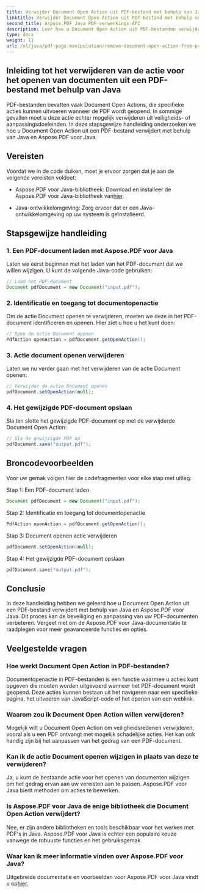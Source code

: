 ```yaml
---
title: Verwijder Document Open Action uit PDF-bestand met behulp van Java
linktitle: Verwijder Document Open Action uit PDF-bestand met behulp van Java
second_title: Aspose.PDF Java PDF-verwerkings-API
description: Leer hoe u Document Open Action uit PDF-bestanden verwijdert met behulp van Java en Aspose.PDF voor Java. Verbeter de beveiliging en het maatwerk.
type: docs
weight: 11
url: /nl/java/pdf-page-manipulation/remove-document-open-action-from-pdf-file-using-java/
---
```


## Inleiding tot het verwijderen van de actie voor het openen van documenten uit een PDF-bestand met behulp van Java

PDF-bestanden bevatten vaak Document Open Actions, die specifieke acties kunnen uitvoeren wanneer de PDF wordt geopend. In sommige gevallen moet u deze actie echter mogelijk verwijderen uit veiligheids- of aanpassingsdoeleinden. In deze stapsgewijze handleiding onderzoeken we hoe u Document Open Action uit een PDF-bestand verwijdert met behulp van Java en Aspose.PDF voor Java.

## Vereisten

Voordat we in de code duiken, moet je ervoor zorgen dat je aan de volgende vereisten voldoet:

-  Aspose.PDF voor Java-bibliotheek: Download en installeer de Aspose.PDF voor Java-bibliotheek van[hier](https://releases.aspose.com/pdf/java/).

- Java-ontwikkelomgeving: Zorg ervoor dat er een Java-ontwikkelomgeving op uw systeem is geïnstalleerd.

## Stapsgewijze handleiding

### 1. Een PDF-document laden met Aspose.PDF voor Java

Laten we eerst beginnen met het laden van het PDF-document dat we willen wijzigen. U kunt de volgende Java-code gebruiken:

```java
// Laad het PDF-document
Document pdfDocument = new Document("input.pdf");
```

### 2. Identificatie en toegang tot documentopenactie

Om de actie Document openen te verwijderen, moeten we deze in het PDF-document identificeren en openen. Hier ziet u hoe u het kunt doen:

```java
// Open de actie Document openen
PdfAction openAction = pdfDocument.getOpenAction();
```

### 3. Actie document openen verwijderen

Laten we nu verder gaan met het verwijderen van de actie Document openen:

```java
// Verwijder de actie Document openen
pdfDocument.setOpenAction(null);
```

### 4. Het gewijzigde PDF-document opslaan

Sla ten slotte het gewijzigde PDF-document op met de verwijderde Document Open Action:

```java
// Sla de gewijzigde PDF op
pdfDocument.save("output.pdf");
```

## Broncodevoorbeelden

Voor uw gemak volgen hier de codefragmenten voor elke stap met uitleg:

Stap 1: Een PDF-document laden
```java
Document pdfDocument = new Document("input.pdf");
```

Stap 2: Identificatie en toegang tot documentopenactie
```java
PdfAction openAction = pdfDocument.getOpenAction();
```

Stap 3: Document openen actie verwijderen
```java
pdfDocument.setOpenAction(null);
```

Stap 4: Het gewijzigde PDF-document opslaan
```java
pdfDocument.save("output.pdf");
```

## Conclusie

In deze handleiding hebben we geleerd hoe u Document Open Action uit een PDF-bestand verwijdert met behulp van Java en Aspose.PDF voor Java. Dit proces kan de beveiliging en aanpassing van uw PDF-documenten verbeteren. Vergeet niet om de Aspose.PDF voor Java-documentatie te raadplegen voor meer geavanceerde functies en opties.

## Veelgestelde vragen

### Hoe werkt Document Open Action in PDF-bestanden?

Documentopenactie in PDF-bestanden is een functie waarmee u acties kunt opgeven die moeten worden uitgevoerd wanneer het PDF-document wordt geopend. Deze acties kunnen bestaan uit het navigeren naar een specifieke pagina, het uitvoeren van JavaScript-code of het openen van een weblink.

### Waarom zou ik Document Open Action willen verwijderen?

Mogelijk wilt u Document Open Action om veiligheidsredenen verwijderen, vooral als u een PDF ontvangt met mogelijk schadelijke acties. Het kan ook handig zijn bij het aanpassen van het gedrag van een PDF-document.

### Kan ik de actie Document openen wijzigen in plaats van deze te verwijderen?

Ja, u kunt de bestaande actie voor het openen van documenten wijzigen om het gedrag ervan aan uw vereisten aan te passen. Aspose.PDF voor Java biedt methoden om acties te bewerken.

### Is Aspose.PDF voor Java de enige bibliotheek die Document Open Action verwijdert?

Nee, er zijn andere bibliotheken en tools beschikbaar voor het werken met PDF's in Java. Aspose.PDF voor Java is echter een populaire keuze vanwege de robuuste functies en het gebruiksgemak.

### Waar kan ik meer informatie vinden over Aspose.PDF voor Java?

 Uitgebreide documentatie en voorbeelden voor Aspose.PDF voor Java vindt u op[hier](https://reference.aspose.com/pdf/java/).